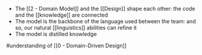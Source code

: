 - The [[2 - Domain Model]] and the [[Design]] shape each other: the code and the [[knowledge]] are connected
- The model is the backbone of the language used between the team: and so, our natural [[linguistics]] abilities can refine it
- The model is distilled knowledge

#understanding  of [[0 - Domain-Driven Design]]